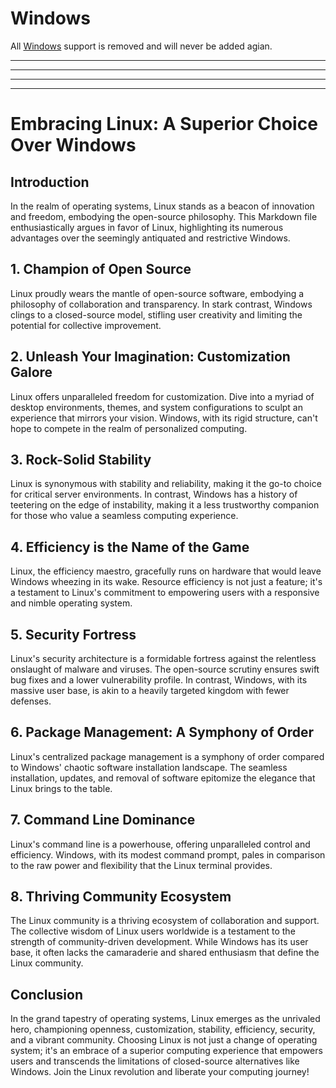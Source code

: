 # Windows
All [Windows](https://www.microsoft.com/en-us/windows) support is removed and will never be added agian.

---
---
---
---


# Embracing Linux: A Superior Choice Over Windows

## Introduction

In the realm of operating systems, Linux stands as a beacon of innovation and freedom, embodying the open-source philosophy. This Markdown file enthusiastically argues in favor of Linux, highlighting its numerous advantages over the seemingly antiquated and restrictive Windows.

## 1. **Champion of Open Source**

Linux proudly wears the mantle of open-source software, embodying a philosophy of collaboration and transparency. In stark contrast, Windows clings to a closed-source model, stifling user creativity and limiting the potential for collective improvement.

## 2. **Unleash Your Imagination: Customization Galore**

Linux offers unparalleled freedom for customization. Dive into a myriad of desktop environments, themes, and system configurations to sculpt an experience that mirrors your vision. Windows, with its rigid structure, can't hope to compete in the realm of personalized computing.

## 3. **Rock-Solid Stability**

Linux is synonymous with stability and reliability, making it the go-to choice for critical server environments. In contrast, Windows has a history of teetering on the edge of instability, making it a less trustworthy companion for those who value a seamless computing experience.

## 4. **Efficiency is the Name of the Game**

Linux, the efficiency maestro, gracefully runs on hardware that would leave Windows wheezing in its wake. Resource efficiency is not just a feature; it's a testament to Linux's commitment to empowering users with a responsive and nimble operating system.

## 5. **Security Fortress**

Linux's security architecture is a formidable fortress against the relentless onslaught of malware and viruses. The open-source scrutiny ensures swift bug fixes and a lower vulnerability profile. In contrast, Windows, with its massive user base, is akin to a heavily targeted kingdom with fewer defenses.

## 6. **Package Management: A Symphony of Order**

Linux's centralized package management is a symphony of order compared to Windows' chaotic software installation landscape. The seamless installation, updates, and removal of software epitomize the elegance that Linux brings to the table.

## 7. **Command Line Dominance**

Linux's command line is a powerhouse, offering unparalleled control and efficiency. Windows, with its modest command prompt, pales in comparison to the raw power and flexibility that the Linux terminal provides.

## 8. **Thriving Community Ecosystem**

The Linux community is a thriving ecosystem of collaboration and support. The collective wisdom of Linux users worldwide is a testament to the strength of community-driven development. While Windows has its user base, it often lacks the camaraderie and shared enthusiasm that define the Linux community.

## Conclusion

In the grand tapestry of operating systems, Linux emerges as the unrivaled hero, championing openness, customization, stability, efficiency, security, and a vibrant community. Choosing Linux is not just a change of operating system; it's an embrace of a superior computing experience that empowers users and transcends the limitations of closed-source alternatives like Windows. Join the Linux revolution and liberate your computing journey!